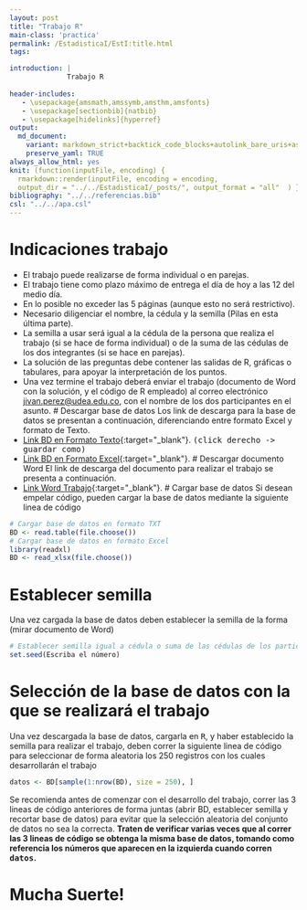 ```yaml
---
layout: post
title: "Trabajo R"
main-class: 'practica'
permalink: /EstadisticaI/EstI:title.html
tags:

introduction: | 
              Trabajo R
              
header-includes:
   - \usepackage{amsmath,amssymb,amsthm,amsfonts}
   - \usepackage[sectionbib]{natbib}
   - \usepackage[hidelinks]{hyperref}
output:
  md_document:
    variant: markdown_strict+backtick_code_blocks+autolink_bare_uris+ascii_identifiers+tex_math_single_backslash
    preserve_yaml: TRUE
always_allow_html: yes   
knit: (function(inputFile, encoding) {
  rmarkdown::render(inputFile, encoding = encoding,
  output_dir = "../../EstadisticaI/_posts/", output_format = "all"  ) })
bibliography: "../../referencias.bib"
csl: "../../apa.csl"
---
```








Indicaciones trabajo
====================

-   El trabajo puede realizarse de forma individual o en parejas.
-   El trabajo tiene como plazo máximo de entrega el día de hoy a las 12
    del medio día.
-   En lo posible no exceder las 5 páginas (aunque esto no será
    restrictivo).  
-   Necesario diligenciar el nombre, la cédula y la semilla (Pilas en
    esta última parte).
-   La semilla a usar será igual a la cédula de la persona que realiza
    el trabajo (si se hace de forma individual) o de la suma de las
    cédulas de los dos integrantes (si se hace en parejas).
-   La solución de las preguntas debe contener las salidas de R,
    gráficas o tabulares, para apoyar la interpretación de los puntos.
-   Una vez termine el trabajo deberá enviar el trabajo (documento de
    Word con la solución, y el código de R empleado) al correo
    electrónico
    <a target="_blank" href="mailto:jivan.perez@udea.edu.co">
    jivan.perez@udea.edu.co</a>, con el nombre de los dos participantes
    en el asunto. \# Descargar base de datos Los link de descarga para
    la base de datos se presentan a continuación, diferenciando entre
    formato Excel y formato de Texto.
-   [Link BD en Formato
    Texto](https://github.com/jiperezga/jiperezga.github.io/raw/master/Dataset/TrabajoR/BD_Trabajo.txt){:target="\_blank"}.
    <tt>(click derecho -&gt; guardar como)</tt>
-   [Link BD en Formato
    Excel](https://github.com/jiperezga/jiperezga.github.io/raw/master/Dataset/TrabajoR/BD_Trabajo.xlsx){:target="\_blank"}.
    \# Descargar documento Word El link de descarga del documento para
    realizar el trabajo se presenta a continuación.
-   [Link Word
    Trabajo](https://github.com/jiperezga/jiperezga.github.io/raw/master/Dataset/TrabajoR/Trabajo.docx){:target="\_blank"}.
    \# Cargar base de datos Si desean empelar código, pueden cargar la
    base de datos mediante la siguiente linea de código

<!-- -->

``` r
# Cargar base de datos en formato TXT
BD <- read.table(file.choose())
# Cargar base de datos en formato Excel
library(readxl)
BD <- read_xlsx(file.choose())
```

Establecer semilla
==================

Una vez cargada la base de datos deben establecer la semilla de la forma
(mirar documento de Word)

``` r
# Establecer semilla igual a cédula o suma de las cédulas de los participantes
set.seed(Escriba el número)
```

Selección de la base de datos con la que se realizará el trabajo
================================================================

Una vez descargada la base de datos, cargarla en <tt>R</tt>, y haber
establecido la semilla para realizar el trabajo, deben correr la
siguiente linea de código para seleccionar de forma aleatoria los 250
registros con los cuales desarrollarán el trabajo

``` r
datos <- BD[sample(1:nrow(BD), size = 250), ]
```

Se recomienda antes de comenzar con el desarrollo del trabajo, correr
las 3 lineas de código anteriores de forma juntas (abrir BD, establecer
semilla y recortar base de datos) para evitar que la selección aleatoria
del conjunto de datos no sea la correcta. **Traten de verificar varias
veces que al correr las 3 lineas de código se obtenga la misma base de
datos, tomando como referencia los números que aparecen en la izquierda
cuando corren <tt>datos</tt>.**
<h1>
Mucha Suerte!
</h1>
